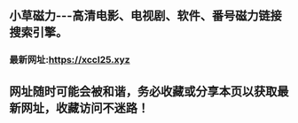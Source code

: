 ## **小草磁力---高清电影、电视剧、软件、番号磁力链接搜索引擎。**
### 最新网址:<a href="https://xccl25.xyz" target="_blank">https://xccl25.xyz</a>
## 网址随时可能会被和谐，务必收藏或分享本页以获取最新网址，收藏访问不迷路！

